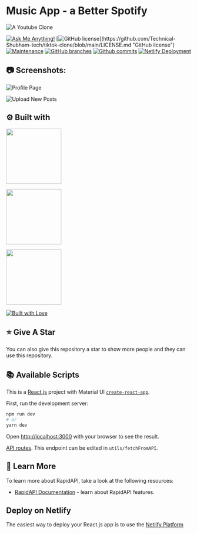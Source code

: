 # Music App - a Better Spotify

![A Youtube Clone](https://res.cloudinary.com/antonjs/image/upload/v1665406766/music-01_itlexc.png "Music App")

[![Ask Me Anything!](https://img.shields.io/badge/Ask%20me-anything-1abc9c.svg)](https://github.com/azvontsov "Ask Me Anything!")
[![GitHub license](https://img.shields.io/github/license/Technical-Shubham-tech/tiktok-clone?)](https://github.com/Technical-Shubham-tech/tiktok-clone/blob/main/LICENSE.md "GitHub license")
[![Maintenance](https://img.shields.io/badge/Maintained%3F-yes-green.svg)](https://github.com/azvontsov/newtube/commits/main "Maintenance")
[![GitHub branches](https://badgen.net/github/branches/Technical-Shubham-tech/tiktok-clone/)](https://github.com/azvontsov/newtube/branches "GitHub branches")
[![Github commits](https://badgen.net/github/commits/Technical-Shubham-tech/tiktok-clone/main/)](https://github.com/azvontsov/newtube/commits "Github commits")
[![Netlify Deployment](https://img.shields.io/badge/Netlify-27B799?style=for-the-badge&logo=netlify&logoColor=white)](https://new-tube.netlify.app// "Netlify Deployment")

## :camera: Screenshots:

![Profile Page](https://res.cloudinary.com/antonjs/image/upload/v1665407017/music-02_lpp4if.png "Related Songs Page")

![Upload New Posts](https://res.cloudinary.com/antonjs/image/upload/v1665407017/music-03_tgx0at.png "Lyrics Page")

## :gear: Built with

[<img src="https://img.shields.io/badge/JavaScript-FCDC00?style=for-the-badge&logo=javascript&logoColor=white" width="150"  />](https://www.javascript.com/ "JavaScript")

[<img src="https://img.shields.io/badge/React-20232A?style=for-the-badge&logo=react&logoColor=61DAFB" width="150" />](https://reactjs.org/ "React JS")

[<img src="https://img.shields.io/badge/TAILWIND_CSS-007FFF?style=for-the-badge&logo=material-ui&logoColor=white" width="150" />](https://mui.com/ "TailwindCss")

[<img src="http://ForTheBadge.com/images/badges/built-with-love.svg" alt="Built with Love">](https://github.com/azvontsov "Built with Love")

## :star: Give A Star

You can also give this repository a star to show more people and they can use this repository.

## :books: Available Scripts

This is a [React.js](https://reactjs.org/) project with Material UI [`create-react-app`](https://create-react-app.dev/).

First, run the development server:

```bash
npm run dev
# or
yarn dev
```

Open [http://localhost:3000](http://localhost:3000) with your browser to see the result.

[API routes](https://rapidapi.com/hub). This endpoint can be edited in `utils/fetchFromAPI`.

## :page_with_curl: Learn More

To learn more about RapidAPI, take a look at the following resources:

- [RapidAPI Documentation](https://rapidapi.com/hub) - learn about RapidAPI features.

## Deploy on Netlify

The easiest way to deploy your React.js app is to use the [Netlify Platform](https://www.netlify.com/)

